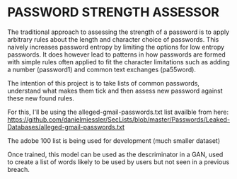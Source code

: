 # PASSWORD STRENGTH ASSESSOR

The traditional approach to assessing the strength of a password is to apply arbitrary rules about the length and character choice of passwords. This naively increases password entropy by limiting the options for low entropy passwords. It does however lead to patterns in how passwords are formed with simple rules often applied to fit the character limitations such as adding a number (password1) and common text exchanges (pa55word).

The intention of this project is to take lists of common passwords, understand what makes them tick and then assess new password against these new found rules.

For this, I'll be using the alleged-gmail-passwords.txt list availble from here:
https://github.com/danielmiessler/SecLists/blob/master/Passwords/Leaked-Databases/alleged-gmail-passwords.txt

The adobe 100 list is being used for development (much smaller dataset)

Once trained, this model can be used as the descriminator in a GAN, used to create a list of words likely to be used by users but not seen in a previous breach.